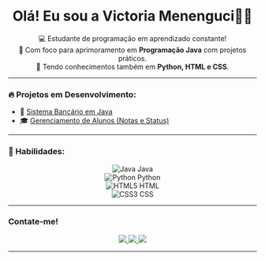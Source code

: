 
<h1 align="center">Olá! Eu sou a Victoria Menenguci👩‍💻</h1>

<p align="center">
  💻 Estudante de programação em aprendizado constante!<br>
  🚀 Com foco para aprimoramento em <strong>Programação Java</strong> com projetos práticos.<br>
  🧠 Tendo conhecimentos também em <strong>Python, HTML e CSS</strong>.
</p>

---

### 🔥 Projetos em Desenvolvimento:

- 🏦 [Sistema Bancário em Java](https://github.com/victoriamalmeida/Meu-primeiro-Projeto-Java)
- 🎓 [Gerenciamento de Alunos (Notas e Status)](https://github.com/victoriamalmeida/Monitoramento-de-Notas-dos-Estudantes)

---

### 🚀 Habilidades:

<p align="center">
  <img src="https://img.shields.io/badge/Java-%23ED8B00.svg?style=for-the-badge&logo=java&logoColor=white" alt="Java"/> Java
  <br>
  <img src="https://img.shields.io/badge/Python-3670A0?style=for-the-badge&logo=python&logoColor=ffdd54" alt="Python"/> Python
  <br>
  <img src="https://img.shields.io/badge/HTML5-e34c26?style=for-the-badge&logo=html5&logoColor=white" alt="HTML5"/> HTML
  <br>
  <img src="https://img.shields.io/badge/CSS3-264de4?style=for-the-badge&logo=css3&logoColor=white" alt="CSS3"/> CSS
</p>

---

### Contate-me!

<p align="center">
  <a href="mailto:menengucivictoria@gmail.com">
    <img src="https://img.shields.io/badge/Gmail-D14836?style=for-the-badge&logo=gmail&logoColor=white"/>
  </a>
  <a href="https://www.linkedin.com/in/victoria-menenguci-493090195">
    <img src="https://img.shields.io/badge/LinkedIn-0A66C2?style=for-the-badge&logo=linkedin&logoColor=white"/>
  </a>
  <a href="https://www.instagram.com/almdvctrx">
    <img src="https://img.shields.io/badge/Instagram-E4405F?style=for-the-badge&logo=instagram&logoColor=white"/>
  </a>
</p>

---

